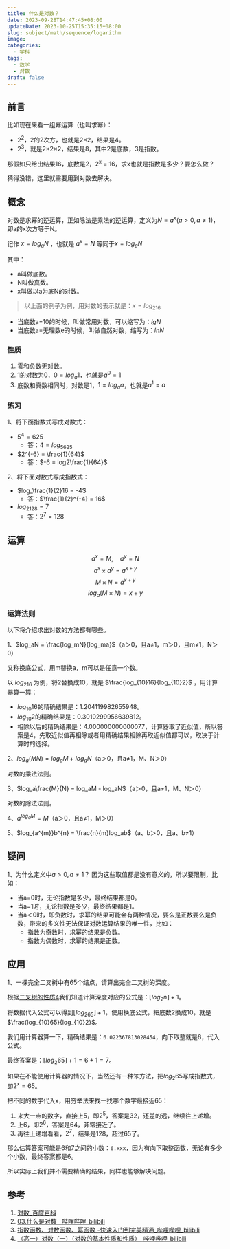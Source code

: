 ```yaml
---
title: 什么是对数？
date: 2023-09-28T14:47:45+08:00
updateDate: 2023-10-25T15:35:15+08:00
slug: subject/math/sequence/logarithm
image: 
categories:
  - 学科
tags:
  - 数学
  - 对数
draft: false
---
```

## 前言
比如现在来看一组幂运算（也叫求幂）：
- 2<sup>2</sup>，2的2次方，也就是2×2，结果是4。
- 2<sup>3</sup>，就是2×2×2，结果是8，其中2是底数，3是指数。

那假如只给出结果16，底数是2，2<sup>x</sup> = 16，求x也就是指数是多少？要怎么做？

猜得没错，这里就需要用到对数去解决。

## 概念
对数是求幂的逆运算，正如除法是乘法的逆运算，定义为$N = a^x (a > 0, a \neq 1)$，即a的x次方等于N。

记作 $x = log_aN$ ，也就是 $a^x = N$ 等同于$x = log_aN$

其中：
- a叫做底数。
- N叫做真数。
- x叫做以a为底N的对数。

> 以上面的例子为例，用对数的表示就是：$x = log_216$

- 当底数a=10的时候，叫做常用对数，可以缩写为：$lgN$
- 当底数a=无理数e的时候，叫做自然对数，缩写为：$lnN$

### 性质
1. 零和负数无对数。
2. 1的对数为0，$0 = log_a1$，也就是$a^0 = 1$
3. 底数和真数相同时，对数是1，$1 = log_aa$，也就是$a^1 = a$

### 练习
1、将下面指数式写成对数式：
- $5^4=625$
	- 答：$4 = log_5625$
- $2^{-6} = \frac{1}{64}$
	- 答：$-6 = log2\frac{1}{64}$

2、将下面对数式写成指数式：
- $log_\frac{1}{2}16 = -4$
	- 答：$\frac{1}{2}^{-4} = 16$
- $log_2128 = 7$
	- 答：$2^7 = 128$

## 运算
$$a^x = M, \quad a^y = N$$
$$a^x \times a^y = a^{x+y}$$
$$M \times N = a^{x+y}$$
$$log_a(M \times N) = x + y$$

### 运算法则
以下将介绍求出对数的方法都有哪些。

1、$log_aN = \frac{log_mN}{log_ma}$（a＞0，且a≠1，m＞0，且m≠1，N＞0）

又称换底公式，用m替换a，m可以是任意一个数。

以 $log_216$ 为例，将2替换成10，就是 $\frac{log_{10}16}{log_{10}2}$ ，用计算器算一算：
- $log_{10}16$的精确结果是：1.204119982655948。
- $log_{10}2$的精确结果是：0.3010299956639812。
- 相除以后的精确结果是：4.000000000000077，计算器取了近似值，所以答案是4，先取近似值再相除或者用精确结果相除再取近似值都可以，取决于计算时的选择。

2、$log_a(MN) = log_aM + log_aN$（a＞0，且a≠1，M、N＞0）

对数的乘法法则。

3、$log_a\frac{M}{N} = log_aM - log_aN$（a＞0，且a≠1，M、N＞0）

对数的除法法则。

4、$a^{log_aM} = M$（a＞0，且a≠1，M＞0）

5、$log_{a^{m}}b^{n} = \frac{n}{m}log_ab$（a、b＞0，且a、b≠1）

## 疑问
1、为什么定义中$a > 0, a\neq1$？
因为这些取值都是没有意义的，所以要限制，比如：
- 当a=0时，无论指数是多少，最终结果都是0。
- 当a=1时，无论指数是多少，最终结果都是1。
- 当a＜0时，即负数时，求幂的结果可能会有两种情况，要么是正数要么是负数，带来的多义性无法保证对数运算结果的唯一性，比如：
	- 指数为奇数时，求幂的结果是负数。
	- 指数为偶数时，求幂的结果是正数。

## 应用
1、一棵完全二叉树中有65个结点，请算出完全二叉树的深度。

根据[二叉树的性质4](https://ghjayce.github.io/p/book/080901/02142/chapter4/#%E6%80%A7%E8%B4%A8%E7%89%B9%E5%BE%81)我们知道计算深度对应的公式是：$⌊log_2n⌋+1$。

将数据代入公式可以得到$⌊log_265⌋+1$，使用换底公式，把底数2换成10，就是$\frac{log_{10}65}{log_{10}2}$。

我们用计算器算一下，精确结果是：`6.022367813028454`，向下取整就是6，代入公式。

最终答案是：$⌊log_{2}65⌋+1=6+1=7$。

如果在不能使用计算器的情况下，当然还有一种笨方法，把$log_{2}65$写成指数式，即$2^x=65$。

把不同的数字代入x，用穷举法来找一找哪个数字最接近65：
1. 来大一点的数字，直接上5，即$2^5$，答案是32，还差的远，继续往上递增。
2. 上6，即$2^6$，答案是64，非常接近了。
3. 再往上递增看看，$2^7$，结果是128，超过65了。

那么估算答案可能是6和7之间的小数：`6.xxx`，因为有向下取整函数，无论有多少个小数，最终答案都是6。

所以实际上我们并不需要精确的结果，同样也能够解决问题。

## 参考
1. [对数\_百度百科](https://baike.baidu.com/item/%E5%AF%B9%E6%95%B0)
2. [03.什么是对数\_\_哔哩哔哩\_bilibili](https://www.bilibili.com/video/BV1Li4y1M7St?p=3&vd_source=030e90a2464f7af11a177beceaf9bdc8)
3. [指数函数、对数函数、幂函数 -快速入门到完美精通\_哔哩哔哩\_bilibili](https://www.bilibili.com/video/BV1Dh411s7TT)
4. [（高一）对数（一）（对数的基本性质和性质）\_哔哩哔哩\_bilibili](https://www.bilibili.com/video/BV18F411h78H/?spm_id_from=333.788&vd_source=030e90a2464f7af11a177beceaf9bdc8)